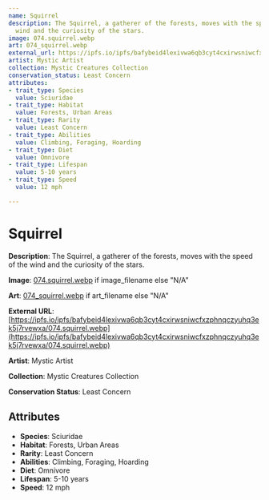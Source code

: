 ```yaml
---
name: Squirrel
description: The Squirrel, a gatherer of the forests, moves with the speed of the
  wind and the curiosity of the stars.
image: 074.squirrel.webp
art: 074_squirrel.webp
external_url: https://ipfs.io/ipfs/bafybeid4lexivwa6qb3cyt4cxirwsniwcfxzphnqczyuhq3ek5j7rvewxa/074.squirrel.webp
artist: Mystic Artist
collection: Mystic Creatures Collection
conservation_status: Least Concern
attributes:
- trait_type: Species
  value: Sciuridae
- trait_type: Habitat
  value: Forests, Urban Areas
- trait_type: Rarity
  value: Least Concern
- trait_type: Abilities
  value: Climbing, Foraging, Hoarding
- trait_type: Diet
  value: Omnivore
- trait_type: Lifespan
  value: 5-10 years
- trait_type: Speed
  value: 12 mph

---
```


# Squirrel

**Description**: The Squirrel, a gatherer of the forests, moves with the speed of the wind and the curiosity of the stars.

**Image**: [074.squirrel.webp](./074.squirrel.webp) if image_filename else "N/A"

**Art**: [074_squirrel.webp](./074_squirrel.webp) if art_filename else "N/A"

**External URL**: [https://ipfs.io/ipfs/bafybeid4lexivwa6qb3cyt4cxirwsniwcfxzphnqczyuhq3ek5j7rvewxa/074.squirrel.webp](https://ipfs.io/ipfs/bafybeid4lexivwa6qb3cyt4cxirwsniwcfxzphnqczyuhq3ek5j7rvewxa/074.squirrel.webp)

**Artist**: Mystic Artist

**Collection**: Mystic Creatures Collection

**Conservation Status**: Least Concern

## Attributes
- **Species**: Sciuridae
- **Habitat**: Forests, Urban Areas
- **Rarity**: Least Concern
- **Abilities**: Climbing, Foraging, Hoarding
- **Diet**: Omnivore
- **Lifespan**: 5-10 years
- **Speed**: 12 mph
